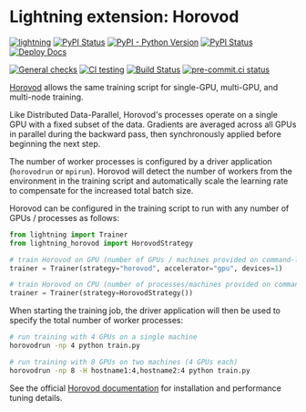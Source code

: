 # Lightning extension: Horovod

[![lightning](https://img.shields.io/badge/-Lightning_2.0+-792ee5?logo=pytorchlightning&logoColor=white)](https://lightning.ai/)
[![PyPI Status](https://badge.fury.io/py/lightning-horovod.svg)](https://badge.fury.io/py/lightning-horovod)
[![PyPI - Python Version](https://img.shields.io/pypi/pyversions/lightning-horovod)](https://pypi.org/project/lightning-horovod/)
[![PyPI Status](https://pepy.tech/badge/lightning-horovod)](https://pepy.tech/project/lightning-horovod)
[![Deploy Docs](https://github.com/Lightning-AI/lightning-Horovod/actions/workflows/docs-deploy.yml/badge.svg)](https://lightning-ai.github.io/lightning-Horovod/)

[![General checks](https://github.com/Lightning-Universe/lightning-Horovod/actions/workflows/ci-checks.yml/badge.svg?event=push)](https://github.com/Lightning-Universe/lightning-Horovod/actions/workflows/ci-checks.yml)
[![CI testing](https://github.com/Lightning-Universe/lightning-Horovod/actions/workflows/ci-testing.yml/badge.svg?event=push)](https://github.com/Lightning-Universe/lightning-Horovod/actions/workflows/ci-testing.yml)
[![Build Status](https://dev.azure.com/Lightning-AI/compatibility/_apis/build/status%2Fstrategies%2FLightning-Universe.lightning-Horovod?branchName=main)](https://dev.azure.com/Lightning-AI/compatibility/_build/latest?definitionId=69&branchName=main)
[![pre-commit.ci status](https://results.pre-commit.ci/badge/github/Lightning-Universe/lightning-Horovod/main.svg)](https://results.pre-commit.ci/latest/github/Lightning-Universe/lightning-Horovod/main)

[Horovod](http://horovod.ai) allows the same training script for single-GPU, multi-GPU, and multi-node training.

Like Distributed Data-Parallel, Horovod's processes operate on a single GPU with a fixed subset of the data.  Gradients are averaged across all GPUs in parallel during the backward pass, then synchronously applied before beginning the next step.

The number of worker processes is configured by a driver application (`horovodrun` or `mpirun`). Horovod will detect the number of workers from the environment in the training script and automatically scale the learning rate to compensate for the increased total batch size.

Horovod can be configured in the training script to run with any number of GPUs / processes as follows:

```py
from lightning import Trainer
from lightning_horovod import HorovodStrategy

# train Horovod on GPU (number of GPUs / machines provided on command-line)
trainer = Trainer(strategy="horovod", accelerator="gpu", devices=1)

# train Horovod on CPU (number of processes/machines provided on command-line)
trainer = Trainer(strategy=HorovodStrategy())
```

When starting the training job, the driver application will then be used to specify the total number of worker processes:

```bash
# run training with 4 GPUs on a single machine
horovodrun -np 4 python train.py

# run training with 8 GPUs on two machines (4 GPUs each)
horovodrun -np 8 -H hostname1:4,hostname2:4 python train.py
```

See the official [Horovod documentation](https://horovod.readthedocs.io/en/stable) for installation and performance tuning details.
